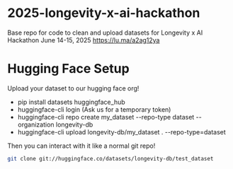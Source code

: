 # 2025-longevity-x-ai-hackathon
Base repo for code to clean and upload datasets for Longevity x AI Hackathon June 14-15, 2025 https://lu.ma/a2ag12ya

# Hugging Face Setup

Upload your dataset to our hugging face org!

- pip install datasets huggingface_hub
- huggingface-cli login (Ask us for a temporary token)
- huggingface-cli repo create my_dataset --repo-type dataset --organization longevity-db
- huggingface-cli upload longevity-db/my_dataset . --repo-type=dataset

Then you can interact with it like a normal git repo!

```bash
git clone git://huggingface.co/datasets/longevity-db/test_dataset
```
